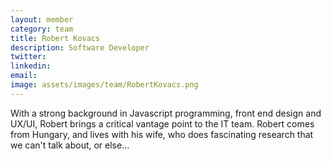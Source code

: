 ```yaml
---
layout: member
category: team
title: Robert Kovacs
description: Software Developer
twitter:
linkedin:
email:
image: assets/images/team/RobertKovacs.png
---
```

With a strong background in Javascript programming, front end design and UX/UI, Robert brings a critical vantage point to the IT team. Robert comes from Hungary, and lives with his wife, who does fascinating research that we can't talk about, or else...
